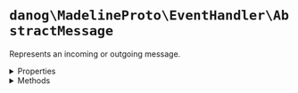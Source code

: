 # `danog\MadelineProto\EventHandler\AbstractMessage`

Represents an incoming or outgoing message.

<details>
  <summary>Properties</summary>
  <li> <code>$id</code> : <code>int</code> Message ID</li>
  <li> <code>$out</code> : <code>bool</code> Whether the message is outgoing</li>
  <li> <code>$chatId</code> : <code>int</code> ID of the chat where the message was sent</li>
</details>

<details>
  <summary>Methods</summary>
  <li> <a href="#felan"><code>isReply(): bool</code></a>
  <li> <a href="#felan"><code>delete(boolean $revoke = true): void</code></a>
  <li> <a href="#felan"><code>read(bool $readAll = false): boolean</code></a>
</details>
